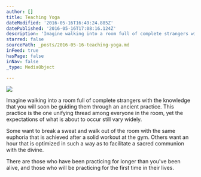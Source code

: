 ```yaml
---
author: []
title: Teaching Yoga
dateModified: '2016-05-16T16:49:24.885Z'
datePublished: '2016-05-16T17:08:16.124Z'
description: 'Imagine walking into a room full of complete strangers with the knowledge that you will soon be guiding them through an ancient practice. This practice is the one unifying thread among everyone in the room, yet the expectations of what is about to occur still vary widely.'
starred: false
sourcePath: _posts/2016-05-16-teaching-yoga.md
inFeed: true
hasPage: false
inNav: false
_type: MediaObject

---
```

![](https://the-grid-user-content.s3-us-west-2.amazonaws.com/6e0736ae-163f-448c-ab64-6e3e245b8b05.jpg)

Imagine walking into a room full of complete strangers with the knowledge that you will soon be guiding them through an ancient practice. This practice is the one unifying thread among everyone in the room, yet the expectations of what is about to occur still vary widely.

Some want to break a sweat and walk out of the room with the same euphoria that is achieved after a solid workout at the gym. Others want an hour that is optimized in such a way as to facilitate a sacred communion with the divine. 

There are those who have been practicing for longer than you've been alive, and those who will be practicing for the first time in their lives.